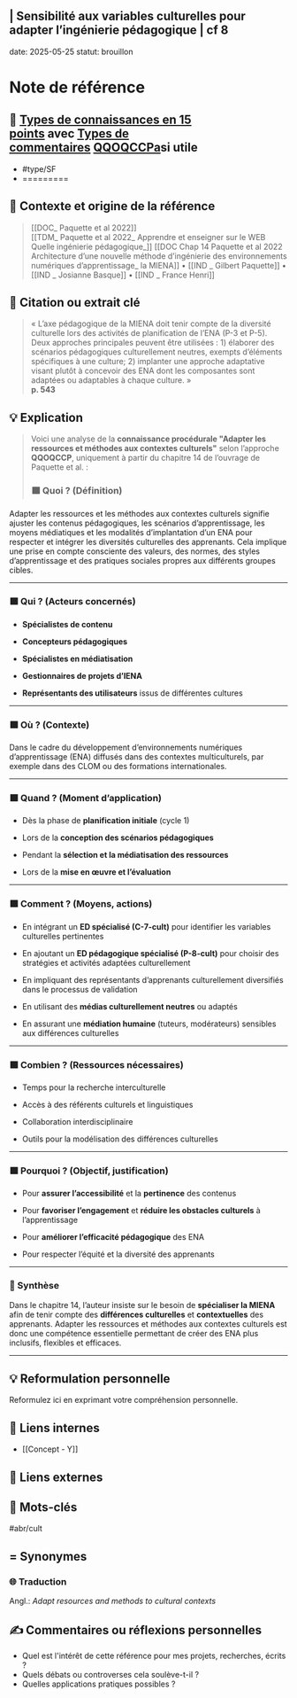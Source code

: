 | Sensibilité aux variables culturelles pour adapter l’ingénierie pédagogique |
cf 8
---
date: 2025-05-25
statut: brouillon
# Note de référence 


## 🔖 [Types de connaissances en 15 points](app://obsidian.md/Types%20de%20connaissances%20en%2015%20points) avec [Types de commentaires](app://obsidian.md/Types%20de%20commentaires) [QQOQCCPa](app://obsidian.md/QQOQCCPa)si utile

 
- #type/SF 
- =========

## 🎯 Contexte et origine de la référence

>  [[DOC_ Paquette et al 2022]]  
[[TDM_ Paquette et al 2022_ Apprendre et enseigner sur le WEB Quelle ingénierie pédagogique_]] 
[[DOC Chap 14 Paquette et al 2022 Architecture d’une nouvelle méthode d’ingénierie des environnements numériques d’apprentissage_  la MIENA]] • [[IND _ Gilbert Paquette]] • [[IND _ Josianne Basque]] • [[IND _ France Henri]]

## 📝 Citation ou extrait clé

> « L’axe pédagogique de la MIENA doit tenir compte de la diversité culturelle lors des activités de planification de l’ENA (P-3 et P-5). Deux approches principales peuvent être utilisées : 1) élaborer des scénarios pédagogiques culturellement neutres, exempts d’éléments spécifiques à une culture; 2) implanter une approche adaptative visant plutôt à concevoir des ENA dont les composantes sont adaptées ou adaptables à chaque culture. »  
   **p. 543**

## 💡 Explication 

> Voici une analyse de la **connaissance procédurale "Adapter les ressources et méthodes aux contextes culturels"** selon l’approche **QQOQCCP**, uniquement à partir du chapitre 14 de l’ouvrage de Paquette et al. :  
> 
> ### 🟩 **Quoi ? (Définition)**

Adapter les ressources et les méthodes aux contextes culturels signifie ajuster les contenus pédagogiques, les scénarios d’apprentissage, les moyens médiatiques et les modalités d’implantation d’un ENA pour respecter et intégrer les diversités culturelles des apprenants. Cela implique une prise en compte consciente des valeurs, des normes, des styles d’apprentissage et des pratiques sociales propres aux différents groupes cibles.

---

### 🟩 **Qui ? (Acteurs concernés)**

- **Spécialistes de contenu**
    
- **Concepteurs pédagogiques**
    
- **Spécialistes en médiatisation**
    
- **Gestionnaires de projets d’IENA**
    
- **Représentants des utilisateurs** issus de différentes cultures
    

---

### 🟩 **Où ? (Contexte)**

Dans le cadre du développement d’environnements numériques d’apprentissage (ENA) diffusés dans des contextes multiculturels, par exemple dans des CLOM ou des formations internationales.

---

### 🟩 **Quand ? (Moment d’application)**

- Dès la phase de **planification initiale** (cycle 1)
    
- Lors de la **conception des scénarios pédagogiques**
    
- Pendant la **sélection et la médiatisation des ressources**
    
- Lors de la **mise en œuvre et l’évaluation**
    

---

### 🟩 **Comment ? (Moyens, actions)**

- En intégrant un **ED spécialisé (C-7-cult)** pour identifier les variables culturelles pertinentes
    
- En ajoutant un **ED pédagogique spécialisé (P-8-cult)** pour choisir des stratégies et activités adaptées culturellement
    
- En impliquant des représentants d’apprenants culturellement diversifiés dans le processus de validation
    
- En utilisant des **médias culturellement neutres** ou adaptés
    
- En assurant une **médiation humaine** (tuteurs, modérateurs) sensibles aux différences culturelles
    

---

### 🟩 **Combien ? (Ressources nécessaires)**

- Temps pour la recherche interculturelle
    
- Accès à des référents culturels et linguistiques
    
- Collaboration interdisciplinaire
    
- Outils pour la modélisation des différences culturelles
    

---

### 🟩 **Pourquoi ? (Objectif, justification)**

- Pour **assurer l’accessibilité** et la **pertinence** des contenus
    
- Pour **favoriser l’engagement** et **réduire les obstacles culturels** à l’apprentissage
    
- Pour **améliorer l’efficacité pédagogique** des ENA
    
- Pour respecter l’équité et la diversité des apprenants
    

---

### 📌 Synthèse

Dans le chapitre 14, l’auteur insiste sur le besoin de **spécialiser la MIENA** afin de tenir compte des **différences culturelles** et **contextuelles** des apprenants. Adapter les ressources et méthodes aux contextes culturels est donc une compétence essentielle permettant de créer des ENA plus inclusifs, flexibles et efficaces.

---

## 💡 Reformulation personnelle

Reformulez ici en exprimant votre compréhension personnelle.


## 🔗 Liens internes

- [[Concept - Y]]


## 🔗 Liens externes


## 🎁 Mots-clés

#abr/cult 
## = Synonymes



  
### 🌐 Traduction

Angl.:  *Adapt resources and methods to cultural contexts*

## ✍️ Commentaires ou réflexions personnelles
- Quel est l'intérêt de cette référence pour mes projets, recherches, écrits ?
- Quels débats ou controverses cela soulève-t-il ?
- Quelles applications pratiques possibles ?














